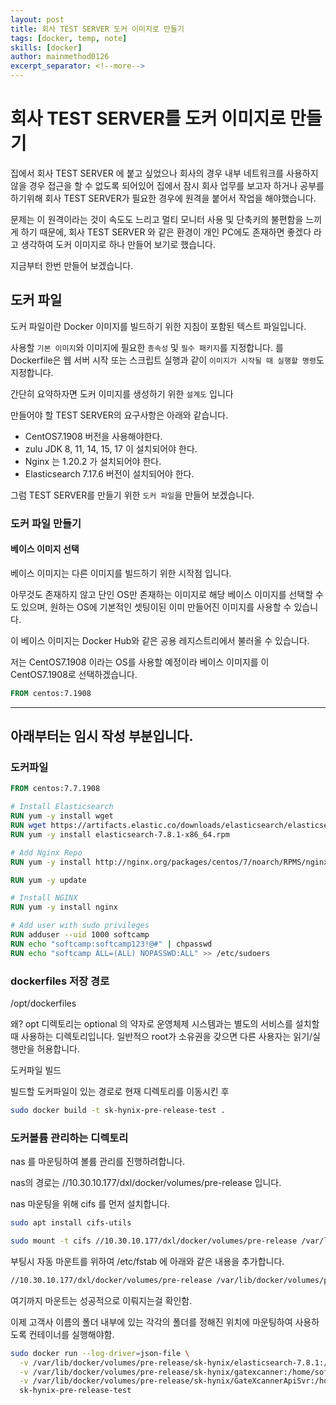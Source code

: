 ```yaml
---
layout: post
title: 회사 TEST SERVER 도커 이미지로 만들기
tags: [docker, temp, note]
skills: [docker]
author: mainmethod0126
excerpt_separator: <!--more-->
---
```


# 회사 TEST SERVER를 도커 이미지로 만들기

집에서 회사 TEST SERVER 에 붙고 싶었으나 회사의 경우 내부 네트워크를 사용하지 않을 경우 접근을 할 수 없도록 되어있어 집에서 잠시 회사 업무를 보고자 하거나 공부를 하기위해 회사 TEST SERVER가 필요한 경우에 원격을 붙어서 작업을 해야했습니다.

문제는 이 원격이라는 것이 속도도 느리고 멀티 모니터 사용 및 단축키의 불편함을 느끼게 하기 때문에, 회사 TEST SERVER 와 같은 환경이 개인 PC에도 존재하면 좋겠다 라고 생각하여 도커 이미지로 하나 만들어 보기로 했습니다.

지금부터 한번 만들어 보겠습니다.

## 도커 파일

도커 파일이란 Docker 이미지를 빌드하기 위한 지침이 포함된 텍스트 파일입니다.

사용할 `기본 이미지`와 이미지에 필요한 `종속성` 및 `필수 패키지`를 지정합니다.
 를
Dockerfile은 웹 서버 시작 또는 스크립트 실행과 같이 `이미지가 시작될 때 실행할 명령`도 지정합니다.

간단히 요약하자면 도커 이미지를 생성하기 위한 `설계도` 입니다

만들어야 할 TEST SERVER의 요구사항은 아래와 같습니다.

- CentOS7.1908 버전을 사용해야한다.
- zulu JDK 8, 11, 14, 15, 17 이 설치되어야 한다.
- Nginx 는 1.20.2 가 설치되어야 한다.
- Elasticsearch 7.17.6 버전이 설치되어야 한다.

그럼 TEST SERVER를 만들기 위한 `도커 파일`을 만들어 보겠습니다.

### 도커 파일 만들기

#### 베이스 이미지 선택

베이스 이미지는 다른 이미지를 빌드하기 위한 시작점 입니다.

아무것도 존재하지 않고 단인 OS만 존재하는 이미지로 해당 베이스 이미지를 선택할 수도 있으며,
원하는 OS에 기본적인 셋팅이된 이미 만들어진 이미지를 사용할 수 있습니다.

이 베이스 이미지는 Docker Hub와 같은 공용 레지스트리에서 불러올 수 있습니다.

저는 CentOS7.1908 이라는 OS를 사용할 예정이라 베이스 이미지를 이 CentOS7.1908로 선택하겠습니다.

```dockerfile
FROM centos:7.1908
```

---
## 아래부터는 임시 작성 부분입니다.


### 도커파일

```dockerfile
FROM centos:7.7.1908

# Install Elasticsearch
RUN yum -y install wget
RUN wget https://artifacts.elastic.co/downloads/elasticsearch/elasticsearch-7.8.1-x86_64.rpm
RUN yum -y install elasticsearch-7.8.1-x86_64.rpm

# Add Nginx Repo
RUN yum -y install http://nginx.org/packages/centos/7/noarch/RPMS/nginx-release-centos-7-0.el7.ngx.noarch.rpm

RUN yum -y update

# Install NGINX
RUN yum -y install nginx

# Add user with sudo privileges
RUN adduser --uid 1000 softcamp
RUN echo "softcamp:softcamp123!@#" | chpasswd
RUN echo "softcamp ALL=(ALL) NOPASSWD:ALL" >> /etc/sudoers
```

### dockerfiles 저장 경로

/opt/dockerfiles

왜? opt 디렉토리는 optional 의 약자로 운영체제 시스템과는 별도의 서비스를 설치할때 사용하는 디렉토리입니다.
일반적으 root가 소유권을 갖으면 다른 사용자는 읽기/실행만을 허용합니다.

도커파일 빌드

빌드할 도커파일이 있는 경로로 현재 디렉토리를 이동시킨 후

```bash
sudo docker build -t sk-hynix-pre-release-test .
```


### 도커볼륨 관리하는 디렉토리

nas 를 마운팅하여 볼륨 관리를 진행하려합니다.

nas의 경로는 //10.30.10.177/dxl/docker/volumes/pre-release 입니다.

nas 마운팅을 위해 cifs 를 먼저 설치합니다.

```bash
sudo apt install cifs-utils
```

```bash
sudo mount -t cifs //10.30.10.177/dxl/docker/volumes/pre-release /var/lib/docker/volumes
```

부팅시 자동 마운트를 위하여 /etc/fstab 에 아래와 같은 내용을 추가합니다.

```bash
//10.30.10.177/dxl/docker/volumes/pre-release /var/lib/docker/volumes/pre-release cifs 0 0
```

여기까지 마운트는 성공적으로 이뤄지는걸 확인함.

이제 고객사 이름의 폴더 내부에 있는 각각의 폴더를 정해진 위치에 마운팅하여 사용하도록 컨테이너를 실행해야함.

```bash
sudo docker run --log-driver=json-file \
  -v /var/lib/docker/volumes/pre-release/sk-hynix/elasticsearch-7.8.1:/home/softcamp/elasticsearch-7.8.1 \
  -v /var/lib/docker/volumes/pre-release/sk-hynix/gatexcanner:/home/softcamp/GateXcanner \
  -v /var/lib/docker/volumes/pre-release/sk-hynix/GateXcannerApiSvr:/home/softcamp/GateXcannerApiSvr \
  sk-hynix-pre-release-test
```